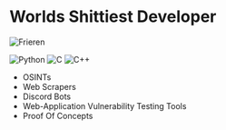 # Worlds Shittiest Developer

![Frieren](https://i.pinimg.com/originals/ef/99/2e/ef992ea6042c7e28ca3703e26c5b8345.gif)

![Python](https://img.shields.io/badge/Python-3670A0?style=for-the-badge&logo=python&logoColor=ffdd54) ![C](https://img.shields.io/badge/C-00599C?style=for-the-badge&logo=c&logoColor=white) ![C++](https://img.shields.io/badge/C++-00599C?style=for-the-badge&logo=c%2B%2B&logoColor=white)

- OSINTs
- Web Scrapers
- Discord Bots
- Web-Application Vulnerability Testing Tools
- Proof Of Concepts
